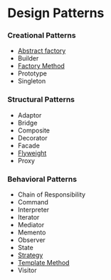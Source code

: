 # Design Patterns

### Creational Patterns
- [Abstract factory](./src/com/jihyunum/patterns/creational/abstract_factory)
- Builder
- [Factory Method](./src/com/jihyunum/patterns/creational/factory_method)
- Prototype
- Singleton

### Structural Patterns
- Adaptor
- Bridge
- Composite
- Decorator
- Facade
- [Flyweight](./src/com/jihyunum/patterns/structural/flyweight)
- Proxy

### Behavioral Patterns
- Chain of Responsibility
- Command
- Interpreter
- Iterator
- Mediator
- Memento
- Observer
- State
- [Strategy](./src/com/jihyunum/patterns/behavioral/strategy)
- [Template Method](./src/com/jihyunum/patterns/behavioral/template_method)
- Visitor